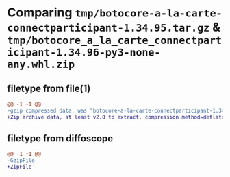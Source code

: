 # Comparing `tmp/botocore-a-la-carte-connectparticipant-1.34.95.tar.gz` & `tmp/botocore_a_la_carte_connectparticipant-1.34.96-py3-none-any.whl.zip`

## filetype from file(1)

```diff
@@ -1 +1 @@
-gzip compressed data, was "botocore-a-la-carte-connectparticipant-1.34.95.tar", last modified: Wed May  1 01:06:16 2024, max compression
+Zip archive data, at least v2.0 to extract, compression method=deflate
```

## filetype from diffoscope

```diff
@@ -1 +1 @@
-GzipFile
+ZipFile
```

